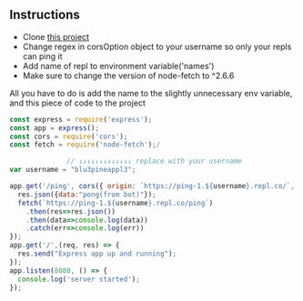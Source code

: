 ## Instructions  
- Clone [this project](https://replit.com/@Blu3Pineappl3/ping-1#index.js)
- Change regex in corsOption object to your username so only your repls can ping it
- Add name of repl to environment variable('names')
- Make sure to change the version of node-fetch to ^2.6.6

All you have to do is add the name to the slightly unnecessary env variable, and this piece of code to the project
```js
const express = require('express');
const app = express();
const cors = require('cors');
const fetch = require('node-fetch');/

              // ↓↓↓↓↓↓↓↓↓↓↓↓↓ replace with your username
var username = "blu3pineappl3";

app.get('/ping', cors({ origin: `https://ping-1.${username}.repl.co/`, optionsSuccessStatus: 204}), (req, res) => {
  res.json({data:"pong(from bot)"});
  fetch(`https://ping-1.${username}.repl.co/ping`)
    .then(res=>res.json())
    .then(data=>console.log(data))
    .catch(err=>console.log(err))
});
app.get('/',(req, res) => {
  res.send("Express app up and running");
});
app.listen(8080, () => {
  console.log('server started');
});
```
